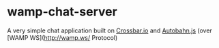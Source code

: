 # wamp-chat-server
A very simple chat application built on [Crossbar.io](http://crossbar.io/) and [Autobahn.js](http://autobahn.ws/) (over [WAMP WS](http://wamp.ws/ Protocol)
